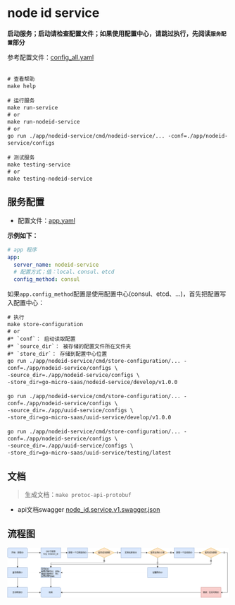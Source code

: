 # node id service

**启动服务；启动请检查配置文件；如果使用配置中心，请跳过执行，先阅读`服务配置`部分**

参考配置文件：[config_all.yaml](https://github.com/ikaiguang/go-srv-kit/blob/main/testdata/configs/configs/config_all.yaml)

```shell

# 查看帮助
make help

# 运行服务
make run-service
# or
make run-nodeid-service
# or
go run ./app/nodeid-service/cmd/nodeid-service/... -conf=./app/nodeid-service/configs

# 测试服务
make testing-service
# or
make testing-nodeid-service
```

## 服务配置

* 配置文件：[app.yaml](./app/nodeid-service/configs/app.yaml)

**示例如下：**

```yaml
# app 程序
app:
  server_name: nodeid-service
  # 配置方式；值：local、consul、etcd
  config_method: consul
```

如果`app.config_method`配置是使用配置中心(consul、etcd、...)，首先把配置写入配置中心：

```shell
# 执行
make store-configuration
# or
#* `conf`： 启动读取配置
#* `source_dir`： 被存储的配置文件所在文件夹
#* `store_dir`： 存储到配置中心位置
go run ./app/nodeid-service/cmd/store-configuration/... -conf=./app/nodeid-service/configs \
-source_dir=./app/nodeid-service/configs \
-store_dir=go-micro-saas/nodeid-service/develop/v1.0.0

go run ./app/nodeid-service/cmd/store-configuration/... -conf=./app/nodeid-service/configs \
-source_dir=./app/uuid-service/configs \
-store_dir=go-micro-saas/uuid-service/develop/v1.0.0

go run ./app/nodeid-service/cmd/store-configuration/... -conf=./app/nodeid-service/configs \
-source_dir=./app/uuid-service/configs \
-store_dir=go-micro-saas/uuid-service/testing/latest
```

## 文档

> 生成文档：`make protoc-api-protobuf`

* api文档swagger [node_id.service.v1.swagger.json](docs/api/node_id.service.v1.swagger.json)

## 流程图

![节点ID颁发流程图](docs/flow/node_id.drawio.png)
